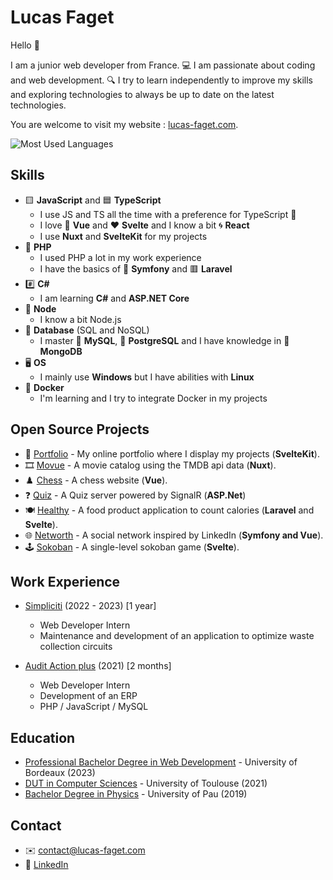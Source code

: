 # Lucas Faget

Hello 🙌

I am a junior web developer from France.
💻 I am passionate about coding and web development. 🔍 I try to learn independently to improve my skills and exploring technologies to always be up to date on the latest technologies.

You are welcome to visit my website : [lucas-faget.com](https://www.lucas-faget.com).

![Most Used Languages](https://github-readme-stats.vercel.app/api/top-langs/?username=lucas-faget&layout=compact&theme=dark)

## Skills

* 🟨 **JavaScript** and 🟦 **TypeScript**
  * I use JS and TS all the time with a preference for TypeScript 💪
  * I love 💚 **Vue** and ❤️ **Svelte** and I know a bit 🌀 **React**
  * I use **Nuxt** and **SvelteKit** for my projects
* 🐘 **PHP**
  * I used PHP a lot in my work experience 
  * I have the basics of 🎵 **Symfony** and 🟥 **Laravel**
* #️⃣ **C#**
  * I am learning **C#** and **ASP.NET Core** 
* 💎 **Node**
  * I know a bit Node.js
* 💾 **Database** (SQL and NoSQL)
  * I master 🐬 **MySQL**, 🐘 **PostgreSQL** and I have knowledge in 🍃 **MongoDB**
* 🖥️ **OS**
  * I mainly use **Windows** but I have abilities with **Linux**
* 🐋 **Docker**
  * I'm learning and I try to integrate Docker in my projects

## Open Source Projects

* 👦 [Portfolio](https://github.com/lucas-faget/svelte-portfolio) - My online portfolio where I display my projects (**SvelteKit**).
* 🎞️ [Movue](https://github.com/lucas-faget/nuxt-movue) - A movie catalog using the TMDB api data (**Nuxt**).
* ♟️ [Chess](https://github.com/lucas-faget/vue-chess) - A chess website (**Vue**).
* ❓ [Quiz](https://github.com/lucas-faget/dotnet-quiz-api) - A Quiz server powered by SignalR (**ASP.Net**)
* 🍽️ [Healthy](https://github.com/lucas-faget/laravel-svelte-healthy) - A food product application to count calories (**Laravel** and **Svelte**).
* 🌐 [Networth](https://github.com/lucas-faget/symfony-vue-networth) - A social network inspired by LinkedIn (**Symfony and Vue**).
* 🕹️ [Sokoban](https://github.com/lucas-faget/svelte-sokoban) - A single-level sokoban game (**Svelte**).

## Work Experience

* [Simpliciti](https://www.simpliciti.fr/) (2022 - 2023) [1 year]
  * Web Developer Intern
  * Maintenance and development of an application to optimize waste collection circuits

* [Audit Action plus](https://auditaction.eu/) (2021) [2 months]
  * Web Developer Intern
  * Development of an ERP
  * PHP / JavaScript / MySQL

## Education

- [Professional Bachelor Degree in Web Development](https://www.iut.u-bordeaux.fr/) - University of Bordeaux (2023)
- [DUT in Computer Sciences](https://iut.univ-tlse3.fr/) - University of Toulouse (2021)
- [Bachelor Degree in Physics](https://formation.univ-pau.fr/fr/catalogue/sciences-technologies-sante-STS/licence-XA/licence-physique-chimie-L3VF0L6T.html) - University of Pau (2019)

## Contact

- ✉️ [contact@lucas-faget.com](mailto:contact@lucas-faget.com)
- 🔗 [LinkedIn](https://www.linkedin.com/in/lucas-faget/)
